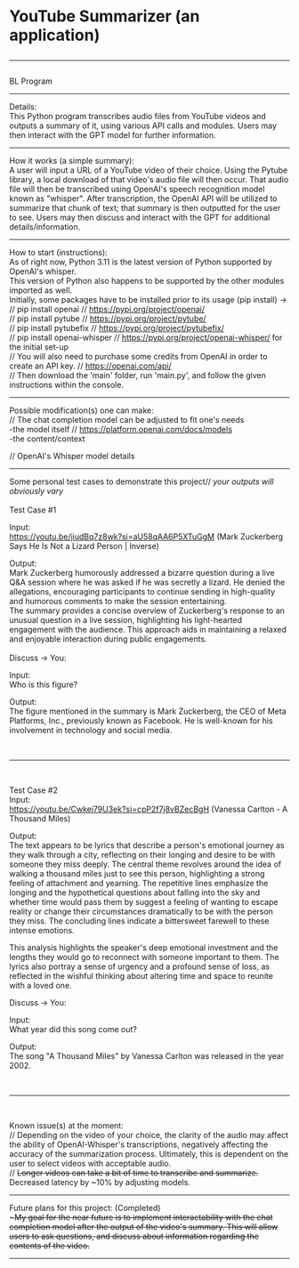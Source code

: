 # YouTube Summarizer (an application) <hr>
BL Program <hr>

Details: <br>
This Python program transcribes audio files from YouTube videos and outputs a summary of it, using various API calls and modules. Users may then interact with the GPT model for further information. <br> <hr>

How it works (a simple summary): <br>
A user will input a URL of a YouTube video of their choice. Using the Pytube library, a local download of that video's audio file will then occur. That audio file will then be transcribed using OpenAI's speech recognition model known as "whisper". After transcription, the OpenAI API will be utilized to summarize that chunk of text; that summary is then outputted for the user to see. Users may then discuss and interact with the GPT for additional details/information.<br><hr>

How to start (instructions): <br>
As of right now, Python 3.11 is the latest version of Python supported by OpenAI's whisper. <br>
This version of Python also happens to be supported by the other modules imported as well. <br>
Initially, some packages have to be installed prior to its usage (pip install) -> <br>
// pip install openai // https://pypi.org/project/openai/ <br>
// pip install pytube // https://pypi.org/project/pytube/ <br>
// pip install pytubefix // https://pypi.org/project/pytubefix/ <br>
// pip install openai-whisper // https://pypi.org/project/openai-whisper/ for the initial set-up <br>
// You will also need to purchase some credits from OpenAI in order to create an API key. // https://openai.com/api/ <br>
// Then download the 'main' folder, run 'main.py', and follow the given instructions within the console. <br><hr>

Possible modification(s) one can make: <br>
// The chat completion model can be adjusted to fit one's needs <br>
  -the model itself // https://platform.openai.com/docs/models<br>
  -the content/context <br>

// OpenAI's Whisper model details <br><hr>

Some personal test cases to demonstrate this project// *your outputs will obviously vary* <br><br>
Test Case #1 <br>

Input: <br>
https://youtu.be/jiudBq7z8wk?si=aU58qAA6P5XTuGgM (Mark Zuckerberg Says He Is Not a Lizard Person | Inverse)<br>

Output: <br>
Mark Zuckerberg humorously addressed a bizarre question during a live Q&A session where he was asked if he was secretly a lizard. He denied the allegations, encouraging participants to continue sending in high-quality and humorous comments to make the session entertaining.
<br>
The summary provides a concise overview of Zuckerberg's response to an unusual question in a live session, highlighting his light-hearted engagement with the audience. This approach aids in maintaining a relaxed and enjoyable interaction during public engagements.
<br> <br>
Discuss -> You: <br>

Input: <br>
Who is this figure? <br>

Output: <br>
The figure mentioned in the summary is Mark Zuckerberg, the CEO of Meta Platforms, Inc., previously known as Facebook. He is well-known for his involvement in technology and social media. <br>

<br>
<hr>
<br>

Test Case #2 <br>
Input: <br>
https://youtu.be/Cwkej79U3ek?si=cpP2f7j8vBZecBgH (Vanessa Carlton - A Thousand Miles)<br>

Output: <br>
The text appears to be lyrics that describe a person's emotional journey as they walk through a city, reflecting on their longing and desire to be with someone they miss deeply. The central theme revolves around the idea of walking a thousand miles just to see this person, highlighting a strong feeling of attachment and yearning. The repetitive lines emphasize the longing and the hypothetical questions about falling into the sky and whether time would pass them by suggest a feeling of wanting to escape reality or change their circumstances dramatically to be with the person they miss. The concluding lines indicate a bittersweet farewell to these intense emotions. <br>

This analysis highlights the speaker's deep emotional investment and the lengths they would go to reconnect with someone important to them. The lyrics also portray a sense of urgency and a profound sense of loss, as reflected in the wishful thinking about altering time and space to reunite with a loved one. <br>

Discuss -> You: <br>

Input: <br>
What year did this song come out? <br>

Output: <br>
The song "A Thousand Miles" by Vanessa Carlton was released in the year 2002. 

<br>
<hr>
<br>

Known issue(s) at the moment: <br>
// Depending on the video of your choice, the clarity of the audio may affect the ability of OpenAI-Whisper's transcriptions, negatively affecting the accuracy of the summarization process. Ultimately, this is dependent on the user to select videos with acceptable audio.<br>
// <s>Longer videos can take a bit of time to transcribe and summarize.</s> Decreased latency by ~10% by adjusting models. <br><hr>

Future plans for this project: (Completed)<br>
~<s>My goal for the near future is to implement interactability with the chat completion model after the output of the video's summary. This will allow users to ask questions, and discuss about information regarding the contents of the video.</s> <br><hr>




